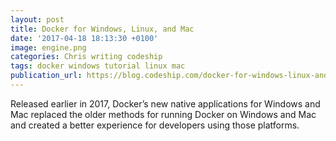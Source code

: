 ```yaml
---
layout: post
title: Docker for Windows, Linux, and Mac
date: '2017-04-18 18:13:30 +0100'
image: engine.png
categories: Chris writing codeship
tags: docker windows tutorial linux mac
publication_url: https://blog.codeship.com/docker-for-windows-linux-and-mac/
---
```


Released earlier in 2017, Docker’s new native applications for Windows and Mac replaced the older methods for running Docker on Windows and Mac and created a better experience for developers using those platforms.
